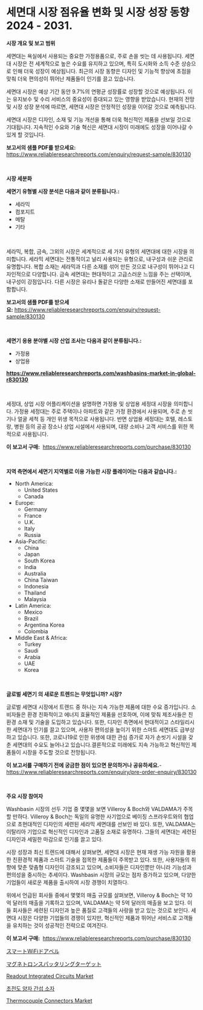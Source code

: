 <p><h1>세면대 시장 점유율 변화 및 시장 성장 동향 2024 - 2031.</h1></p><p><strong>시장 개요 및 보고 범위</strong></p>
<p><p>세면대는 욕실에서 사용되는 중요한 가정용품으로, 주로 손을 씻는 데 사용됩니다. 세면대 시장은 전 세계적으로 높은 수요를 유지하고 있으며, 특히 도시화와 소득 수준 상승으로 인해 더욱 성장이 예상됩니다. 최근의 시장 동향은 디자인 및 기능적 향상에 초점을 맞춰 더욱 편의성이 뛰어난 제품들이 인기를 끌고 있습니다.</p><p>세면대 시장은 예상 기간 동안 9.7%의 연평균 성장률로 성장할 것으로 예상됩니다. 이는 유지보수 및 수리 서비스의 중요성이 증대되고 있는 영향을 받았습니다. 현재의 전망 및 시장 성장 분석에 따르면, 세면대 시장은 안정적인 성장을 이어갈 것으로 예측됩니다.</p><p>세면대 시장은 디자인, 소재 및 기능 개선을 통해 더욱 혁신적인 제품을 선보일 것으로 기대됩니다. 지속적인 수요와 기술 혁신은 세면대 시장이 미래에도 성장을 이어나갈 수 있게 할 것입니다.</p></p>
<p><strong>보고서의 샘플 PDF를 받으세요:</strong> <a href="https://www.reliableresearchreports.com/enquiry/request-sample/830130">https://www.reliableresearchreports.com/enquiry/request-sample/830130</a></p>
<p>&nbsp;</p>
<p><strong>시장 세분화</strong></p>
<p><strong>세면기 유형별 시장 분석은 다음과 같이 분류됩니다.:</strong></p>
<p><ul><li>세라믹</li><li>컴포지트</li><li>메탈</li><li>기타</li></ul></p>
<p>&nbsp;</p>
<p><p>세라믹, 복합, 금속, 그외의 시장은 세계적으로 세 가지 유형의 세면대에 대한 시장을 의미합니다. 세라믹 세면대는 전통적이고 널리 사용되는 유형으로, 내구성과 쉬운 관리로 유명합니다. 복합 소재는 세라믹과 다른 소재를 섞어 만든 것으로 내구성이 뛰어나고 디자인적으로 다양합니다. 금속 세면대는 현대적이고 고급스러운 느낌을 주는 선택이며, 내구성이 강점입니다. 다른 시장은 유리나 돌같은 다양한 소재로 만들어진 세면대를 포함합니다.</p></p>
<p><strong>보고서의 샘플 PDF를 받으세요:</strong>&nbsp;<a href="https://www.reliableresearchreports.com/enquiry/request-sample/830130">https://www.reliableresearchreports.com/enquiry/request-sample/830130</a></p>
<p>&nbsp;</p>
<p><strong> 세면기 응용 분야별 시장 산업 조사는 다음과 같이 분류됩니다.:</strong></p>
<p><ul><li>가정용</li><li>상업용</li></ul></p>
<p><strong><a href="https://www.reliableresearchreports.com/washbasins-market-in-global-r830130">https://www.reliableresearchreports.com/washbasins-market-in-global-r830130</a></strong></p>
<p>&nbsp;</p>
<p><p>세정대, 상업 시장 어플리케이션을 설명하면 가정용 및 상업용 세정대 시장을 의미합니다. 가정용 세정대는 주로 주택이나 아파트와 같은 가정 환경에서 사용되며, 주로 손 씻기나 얼굴 세척 등 개인 위생 목적으로 사용됩니다. 반면 상업용 세정대는 호텔, 레스토랑, 병원 등의 공공 장소나 상업 시설에서 사용되며, 대량 소비나 고객 서비스를 위한 목적으로 사용됩니다.</p></p>
<p><strong>이 보고서 구매:</strong>&nbsp; <a href="https://www.reliableresearchreports.com/purchase/830130">https://www.reliableresearchreports.com/purchase/830130</a></p>
<p>&nbsp;</p>
<p><strong>지역 측면에서 세면기 지역별로 이용 가능한 시장 플레이어는 다음과 같습니다.:</strong></p>
<p><ul>
    <li>
        North America:
        <ul>
            <li>United States</li>
            <li>Canada</li>
        </ul>
    </li>
    <li>
        Europe:
        <ul>
            <li>Germany</li>
            <li>France</li>
            <li>U.K.</li>
            <li>Italy</li>
            <li>Russia</li>
        </ul>
    </li>
    <li>
        Asia-Pacific:
        <ul>
            <li>China</li>
            <li>Japan</li>
            <li>South Korea</li>
            <li>India</li>
            <li>Australia</li>
            <li>China Taiwan</li>
            <li>Indonesia</li>
            <li>Thailand</li>
            <li>Malaysia</li>
        </ul>
    </li>
    <li>
        Latin America:
        <ul>
            <li>Mexico</li>
            <li>Brazil</li>
            <li>Argentina Korea</li>
            <li>Colombia</li>
        </ul>
    </li>
    <li>
        Middle East & Africa:
        <ul>
            <li>Turkey</li>
            <li>Saudi</li>
            <li>Arabia</li>
            <li>UAE</li>
            <li>Korea</li>
        </ul>
    </li>
    </ul></p>
<p>&nbsp;</p>
<p><strong>글로벌 세면기 의 새로운 트렌드는 무엇입니까? 시장?</strong></p>
<p><p>글로벌 세면대 시장에서 트렌드 중 하나는 지속 가능한 제품에 대한 수요 증가입니다. 소비자들은 환경 친화적이고 에너지 효율적인 제품을 선호하며, 이에 맞춰 제조사들은 친환경 소재 및 기술을 도입하고 있습니다. 또한, 디자인 측면에서 현대적이고 스타일리시한 세면대가 인기를 끌고 있으며, 사용자 편의성을 높이기 위한 스마트 세면대도 급부상하고 있습니다. 또한, 코로나19로 인한 위생에 대한 관심 증가로 자가 손씻기 시설을 갖춘 세면대의 수요도 늘어나고 있습니다.결론적으로 미래에도 지속 가능하고 혁신적인 제품들이 시장을 주도할 것으로 전망됩니다.</p></p>
<p><strong>이 보고서를 구매하기 전에 궁금한 점이 있으면 문의하거나 공유하세요.</strong>- <a href="https://www.reliableresearchreports.com/enquiry/pre-order-enquiry/830130">https://www.reliableresearchreports.com/enquiry/pre-order-enquiry/830130</a></p>
<p>&nbsp;</p>
<p><strong>주요 시장 참여자</strong></p>
<p><p>Washbasin 시장의 선두 기업 중 몇몇을 보면 Villeroy & Boch와 VALDAMA가 주목할 만하다. Villeroy & Boch는 독일의 유명한 사기업으로 베이징 스프라우트와의 협업으로 초현대적인 디자인의 세련된 세라믹 세면대를 선보인 바 있다. 또한, VALDAMA는 이탈리아 기업으로 혁신적인 디자인과 고품질 소재로 유명하다. 그들의 세면대는 세련된 디자인과 세밀한 마감으로 인기를 끌고 있다.</p><p>시장 성장과 최신 트렌드에 대해서 살펴보면, 세면대 시장은 현재 재생 가능 자원을 활용한 친환경적 제품과 스마트 기술을 접목한 제품들이 주목받고 있다. 또한, 사용자들의 취향에 맞춘 맞춤형 디자인이 강조되고 있으며, 소비자들은 디자인뿐만 아니라 기능성과 편의성을 중시하는 추세이다. Washbasin 시장의 규모는 점차 증가하고 있으며, 다양한 기업들이 새로운 제품을 출시하여 시장 경쟁이 치열하다.</p><p>위에서 언급된 회사들 중에서 몇몇의 매출 규모를 살펴보면, Villeroy & Boch는 약 10억 달러의 매출을 기록하고 있으며, VALDAMA는 약 5억 달러의 매출을 보고 있다. 이들 회사들은 세련된 디자인과 높은 품질로 고객들의 사랑을 받고 있는 것으로 보인다. 세면대 시장은 다양한 기업들의 경쟁이 있지만, 혁신적인 제품과 뛰어난 서비스로 고객들을 유치하는 것이 성공적인 전략으로 여겨진다.</p></p>
<p><strong>이 보고서 구매:</strong>&nbsp;&nbsp;<a href="https://www.reliableresearchreports.com/purchase/830130">https://www.reliableresearchreports.com/purchase/830130</a></p>
<p><p><a href="https://github.com/pepo3k/Market-Research-Report-List-1/blob/main/906426025864.md">スマートWiFiドアベル</a></p><p><a href="https://github.com/nemesis2824/Market-Research-Report-List-1/blob/main/917714825865.md">マグネトロンスパッタリングターゲット</a></p><p><a href="https://www.linkedin.com/pulse/readout-integrated-circuits-market-exploring-share-trends-future-gt7ge?trackingId=nPRJmuZVQz04nOAHEzMq8A%3D%3D">Readout Integrated Circuits Market</a></p><p><a href="https://medium.com/@christianlarkinus/%EC%88%98%ED%8D%BC%EC%BB%A8%EB%8D%95%ED%8C%85-%EC%96%91%EC%9E%90-%EA%B0%84%EC%84%AD-%EC%9E%A5%EC%B9%98-%EC%8B%9C%EC%9E%A5-%EB%8F%99%ED%96%A5-%EB%B0%8F-%EC%8B%9C%EC%9E%A5-%EB%B6%84%EC%84%9D%EC%9D%80-2024-2031%EB%85%84%EA%B9%8C%EC%A7%80-%EC%98%88%EC%B8%A1%EB%90%A9%EB%8B%88%EB%8B%A4-8f73928a08f6">초전도 양자 간섭 소자</a></p><p><a href="https://www.linkedin.com/pulse/thermocouple-connectors-market-furnishes-information-share-k98ec?trackingId=ilKGd05G3bnP1VvAU4CMBQ%3D%3D">Thermocouple Connectors Market</a></p></p>